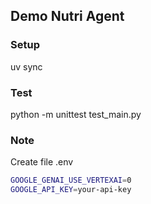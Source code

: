 ## Demo Nutri Agent

### Setup
uv sync
### Test
python -m unittest test_main.py

### Note
Create file .env
```bash
GOOGLE_GENAI_USE_VERTEXAI=0
GOOGLE_API_KEY=your-api-key
```
